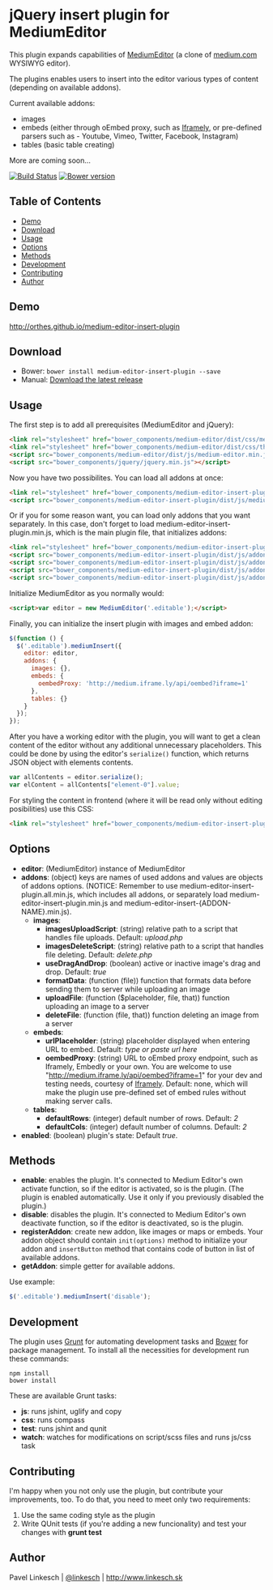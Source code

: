 jQuery insert plugin for MediumEditor
======================================

This plugin expands capabilities of [MediumEditor](https://github.com/daviferreira/medium-editor) (a clone of [medium.com](http://medium.com) WYSIWYG editor).

The plugins enables users to insert into the editor various types of content (depending on available addons).

Current available addons:

- images
- embeds (either through oEmbed proxy, such as [Iframely](https://iframely.com), or pre-defined parsers such as - Youtube, Vimeo, Twitter, Facebook, Instagram)
- tables (basic table creating)

More are coming soon...

[![Build Status](https://travis-ci.org/orthes/medium-editor-insert-plugin.png?branch=master)](https://travis-ci.org/orthes/medium-editor-insert-plugin)
[![Bower version](https://badge.fury.io/bo/medium-editor-insert-plugin.svg)](http://badge.fury.io/bo/medium-editor-insert-plugin)


## Table of Contents

- [Demo](#demo)
- [Download](#download)
- [Usage](#usage)
- [Options](#options)
- [Methods](#methods)
- [Development](#development)
- [Contributing](#contributing)
- [Author](#author)


## <a name="demo"></a>Demo

http://orthes.github.io/medium-editor-insert-plugin


## <a name="download"></a>Download

- Bower: ```bower install medium-editor-insert-plugin --save```
- Manual: [Download the latest release](https://github.com/orthes/medium-editor-insert-plugin/archive/master.zip)


## <a name="usage"></a>Usage

The first step is to add all prerequisites (MediumEditor and jQuery):

```html
<link rel="stylesheet" href="bower_components/medium-editor/dist/css/medium-editor.min.css">
<link rel="stylesheet" href="bower_components/medium-editor/dist/css/themes/default.css">
<script src="bower_components/medium-editor/dist/js/medium-editor.min.js"></script>
<script src="bower_components/jquery/jquery.min.js"></script>
```

Now you have two possibilites. You can load all addons at once:

```html
<link rel="stylesheet" href="bower_components/medium-editor-insert-plugin/dist/css/medium-editor-insert-plugin.min.css">
<script src="bower_components/medium-editor-insert-plugin/dist/js/medium-editor-insert-plugin.all.min.js"></script>
```

Or if you for some reason want, you can load only addons that you want separately. In this case, don't forget to load medium-editor-insert-plugin.min.js, which is the main plugin file, that initializes addons:

```html
<link rel="stylesheet" href="bower_components/medium-editor-insert-plugin/dist/css/medium-editor-insert-plugin.min.css">
<script src="bower_components/medium-editor-insert-plugin/dist/js/addons/medium-editor-insert-plugin.min.js"></script>
<script src="bower_components/medium-editor-insert-plugin/dist/js/addons/medium-editor-insert-images.min.js"></script>
<script src="bower_components/medium-editor-insert-plugin/dist/js/addons/medium-editor-insert-embeds.min.js"></script>
<script src="bower_components/medium-editor-insert-plugin/dist/js/addons/medium-editor-insert-tables.min.js"></script>
```

Initialize MediumEditor as you normally would:

```html
<script>var editor = new MediumEditor('.editable');</script>
```

Finally, you can initialize the insert plugin with images and embed addon:

```javascript
$(function () {
  $('.editable').mediumInsert({
    editor: editor,
    addons: {
      images: {},
      embeds: {
        oembedProxy: 'http://medium.iframe.ly/api/oembed?iframe=1'
      },
      tables: {}
    }
  });
});
```

After you have a working editor with the plugin, you will want to get a clean content of the editor without any additional unnecessary placeholders. This could be done by using the editor's ```serialize()``` function, which returns JSON object with elements contents.

```javascript
var allContents = editor.serialize();
var elContent = allContents["element-0"].value;
```

For styling the content in frontend (where it will be read only without editing posibilities) use this CSS:

```html
<link rel="stylesheet" href="bower_components/medium-editor-insert-plugin/dist/css/medium-editor-insert-plugin-frontend.min.css">
```

## <a name="options"></a>Options

- **editor**: (MediumEditor) instance of MediumEditor
- **addons**: (object) keys are names of used addons and values are objects of addons options. (NOTICE: Remember to use medium-editor-insert-plugin.all.min.js, which includes all addons, or separately load medium-editor-insert-plugin.min.js and medium-editor-insert-{ADDON-NAME}.min.js).
    - **images**:
        - **imagesUploadScript**: (string) relative path to a script that handles file uploads. Default: *upload.php*
        - **imagesDeleteScript**: (string) relative path to a script that handles file deleting. Default: *delete.php*
        - **useDragAndDrop**: (boolean) active or inactive image's drag and drop. Default: *true*
        - **formatData**: (function (file)) function that formats data before sending them to server while uploading an image
        - **uploadFile**: (function ($placeholder, file, that)) function uploading an image to a server
        - **deleteFile**: (function (file, that)) function deleting an image from a server
    - **embeds**:
        - **urlPlaceholder**: (string) placeholder displayed when entering URL to embed. Default: *type or paste url here*
        - **oembedProxy**: (string) URL to oEmbed proxy endpoint, such as Iframely, Embedly or your own. You are welcome to use "http://medium.iframe.ly/api/oembed?iframe=1" for your dev and testing needs, courtesy of [Iframely](https://iframely.com). Default: none, which will make the plugin use pre-defined set of embed rules without making server calls.
    - **tables**:
        - **defaultRows**: (integer) default number of rows. Default: *2*
        - **defaultCols**: (integer) default number of columns. Default: *2*
- **enabled**: (boolean) plugin's state: Default *true*.


## <a name="methods"></a>Methods

- **enable**: enables the plugin. It's connected to Medium Editor's own activate function, so if the editor is activated, so is the plugin. (The plugin is enabled automatically. Use it only if you previously disabled the plugin.)
- **disable**: disables the plugin. It's connected to Medium Editor's own deactivate function, so if the editor is deactivated, so is the plugin.
- **registerAddon**: create new addon, like images or maps or embeds. Your addon object should contain `init(options)` method to initialize your addon and `insertButton` method that contains code of button in list of available addons.
- **getAddon**: simple getter for available addons.

Use example:

```javascript
$('.editable').mediumInsert('disable');
```

## <a name="development"></a>Development

The plugin uses [Grunt](http://gruntjs.com/) for automating development tasks and [Bower](http://bower.io/) for package management. To install all the necessities for development run these commands:

```
npm install
bower install
```

These are available Grunt tasks:

- **js**: runs jshint, uglify and copy
- **css**: runs compass
- **test**: runs jshint and qunit
- **watch**: watches for modifications on script/scss files and runs js/css task


## <a name="contributing"></a>Contributing

I'm happy when you not only use the plugin, but contribute your improvements, too. To do that, you need to meet only two requirements:

1. Use the same coding style as the plugin
2. Write QUnit tests (if you're adding a new funcionality) and test your changes with **grunt test**


## <a name="author"></a>Author

Pavel Linkesch | [@linkesch](http://twitter.com/linkesch) | http://www.linkesch.sk
